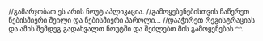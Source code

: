 //გამარჯობათ ეს არის ნოუტ აპლიკაცია.
//გამოყებენებისთვის ჩაწერეთ ნებისმიერი მეილი და ნებისმიერი პაროლი...
//დააჭირეთ რეგისტრაციას და ამის შემდეგ გადახვალთ ნოუტში და შეძლებთ მის გამოყენებას ^^.